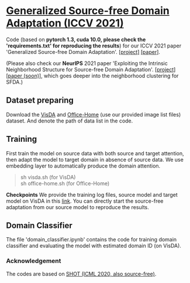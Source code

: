 # [Generalized Source-free Domain Adaptation (ICCV 2021)](https://arxiv.org/abs/2108.01614)
Code (based on **pytorch 1.3, cuda 10.0, please check the 'requirements.txt' for reproducing the results**) for our ICCV 2021 paper 'Generalized Source-free Domain Adaptation'. [[project]](https://sites.google.com/view/g-sfda/g-sfda) [[paper]](https://arxiv.org/abs/2108.01614). 

(Please also check our **NeurIPS** 2021 paper 'Exploiting the Intrinsic Neighborhood Structure for Source-free Domain Adaptation'. [[project]](https://sites.google.com/view/trustyourgoodfriend-neurips21/) [[paper (soon)]](), which goes deeper into the neighborhood clustering for SFDA.)


## Dataset preparing
Download the [VisDA](https://github.com/VisionLearningGroup/taskcv-2017-public/tree/master/classification) and [Office-Home](https://www.hemanthdv.org/officeHomeDataset.html) (use our provided image list files) dataset. And denote the path of data list in the code.


## Training
First train the model on source data with both source and target attention, then adapt the model to target domain in absence of source data. We use embedding layer to automatically produce the domain attention.
> sh visda.sh (for VisDA)\
> sh office-home.sh (for Office-Home)

**Checkpoints** We provide the training log files, source model and target model on VisDA in this [link](https://drive.google.com/drive/folders/1QrK_oDWbSAXdLzICUhSc2sdrxlUcXF5n?usp=sharing). You can directly start the source-free adaptation from our source model to reproduce the results.

## Domain Classifier
The file 'domain_classifier.ipynb' contains the code for training domain classifier and evaluating the model with estimated domain ID (on VisDA).

### Acknowledgement

The codes are based on [SHOT (ICML 2020, also source-free)](https://github.com/tim-learn/SHOT).

